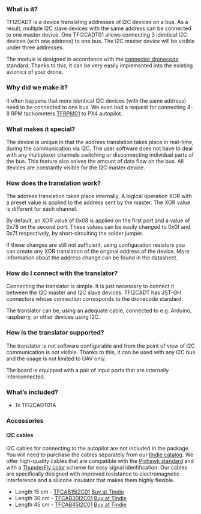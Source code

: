 ### What is it?
TFI2CADT is a device translating addresses of I2C devices on a bus. As a result, multiple I2C slave devices with the same address can be connected to one master device. One TFI2CADT01 allows connecting 3 identical I2C devices (with one address) to one bus. The I2C master device will be visible under three addresses. 

The module is designed in accordance with the [connector dronecode](https://github.com/pixhawk/Pixhawk-Standards/blob/master/DS-009%20Pixhawk%20Connector%20Standard.pdf) standard. Thanks to this, it can be very easily implemented into the existing avionics of your drone.

### Why did we make it?
It often happens that more identical I2C devices (with the same address) need to be connected to one bus. We even had a request for connecting 4-8 RPM tachometers [TFRPM01](https://www.tindie.com/products/thunderfly/tfrpm01-drone-rpm-tachometer-sensor/) to PX4 autopilot.

### What makes it special?
The device is unique in that the address translation takes place in real-time, during the communication via I2C. The user software does not have to deal with any multiplexer channels switching or disconnecting individual parts of the bus. This feature also solves the amount of data flow on the bus. All devices are constantly visible for the I2C master device.

###  How does the translation work?
The address translation takes place internally. A logical operation XOR with a preset value is applied to the address sent by the master. The XOR value is different for each channel. 

By default, an XOR value of 0x08 is applied on the first port and a value of 0x78 on the second port. These values can be easily changed to 0x0f and 0x7f respectively, by short-circuiting the solder jumper.

If these changes are still not sufficient, using configuration resistors you can create any XOR translation of the original address of the device. More information about the address change can be found in the datasheet.

###  How do I connect with the translator? 
Connecting the translator is simple. It is just necessary to connect it between the I2C master and I2C slave devices. TFI2CADT has JST-GH connectors whose connection corresponds to the dronecode standard. 

The translator can be, using an adequate cable, connected to e.g. Arduino, raspberry, or other devices using I2C.

### How is the translator supported? 
The translator is not software configurable and from the point of view of I2C communication is not visible. Thanks to this, it can be used with any I2C bus and the usage is not limited to UAV only.

The board is equipped with a pair of input ports that are internally interconnected.

### What’s included?

- 1x TFI2CADT01A


### Accessories
#### I2C cables
I2C cables for connecting to the autopilot are not included in the package. You will need to purchase the cables separately from our [tindie catalog](https://www.tindie.com/stores/thunderfly/). We offer high-quality cables that are compatible with the [Pixhawk standard](https://raw.githubusercontent.com/pixhawk/Pixhawk-Standards/master/DS-009%20Pixhawk%20Connector%20Standard.pdf) and with a [ThunderFly color](https://docs.px4.io/main/en/assembly/cable_wiring.html#i2c-cables) scheme for easy signal identification. Our cables are specifically designed with improved resistance to electromagnetic interference and a silicone insulator that makes them highly flexible.

  * Length 15 cm - [TFCAB15I2C01](https://github.com/ThunderFly-aerospace/TFCAB01) [Buy at Tindie](https://www.tindie.com/products/thunderfly/tfcab15i2c01-15-cm-i2c-cable-for-pixhawk-drones/)
  * Length 30 cm - [TFCAB30I2C01](https://github.com/ThunderFly-aerospace/TFCAB01) [Buy at Tindie](https://www.tindie.com/products/thunderfly/tfcab30i2c01-30-cm-i2c-cable-for-pixhawk-drones/)
  * Length 45 cm - [TFCAB45I2C01](https://github.com/ThunderFly-aerospace/TFCAB01) [Buy at Tindie](https://www.tindie.com/products/thunderfly/tfcab45i2c01-45-cm-i2c-cable-for-pixhawk-drones/)
